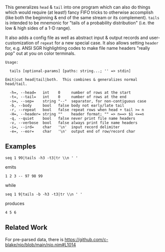 This generalizes `head` & `tail` into one program which can also do things which
would require (at least!) fancy FIFO tricks to otherwise accomplish (like both
the beginning & end of the same stream or its complement).  `tails` is intended
to be mnemonic for "tails of a probability distribution" (i.e. the low & high
sides of a 1-D range).

It also adds a config file as well as abstract input & output records and
user-customization of `repeat` for a new special case.  It also allows setting
`header` for, e.g. ANSI SGR highlighting codes to make file name headers "really
pop" out at you on color terminals.

```
Usage:

  tails [optional-params] [paths: string...; '' => stdin]

Emit|cut head|tail|both.  This combines & generalizes normal head/tail.

  -h=, --head=   int    0     number of rows at the start
  -t=, --tail=   int    0     number of rows at the end
  -s=, --sep=    string "--"  separator, for non-contiguous case
  -b, --body     bool   false body not early/late tail
  -r, --repeat   bool   false repeat rows when head + tail >= n
  -H=, --header= string ""    header format; "" => n==> $1 <==n
  -q, --quiet    bool   false never print file name headers
  -v, --verbose  bool   false always print file name headers
  -i=, --ird=    char   '\n'  input record delimiter
  -e=, --eor=    char   '\n'  output end of row/record char
```

Examples
--------

```
seq 1 99|tails -h3 -t3|tr \\n ' '
```
emits
```
1 2 3 -- 97 98 99
```
while
```
seq 1 9|tails -b -h3 -t3|tr \\n ' '
```
produces
```
4 5 6
```

Related Work
------------
For pre-parsed data, there is
https://github.com/c-blake/nio/blob/main/nio.nim#L1014
